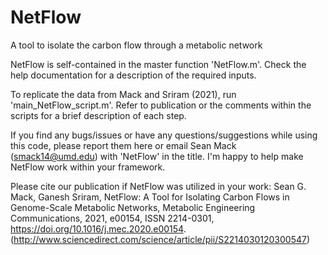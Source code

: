 # NetFlow
A tool to isolate the carbon flow through a metabolic network

NetFlow is self-contained in the master function 'NetFlow.m'. Check the help documentation for a description of the required inputs.

To replicate the data from Mack and Sriram (2021), run 'main_NetFlow_script.m'. Refer to publication or the comments within the scripts for a brief description of each step.

If you find any bugs/issues or have any questions/suggestions while using this code, please report them here or email Sean Mack (smack14@umd.edu) with 'NetFlow' in the title. I'm happy to help make NetFlow work within your framework.

Please cite our publication if NetFlow was utilized in your work: 
Sean G. Mack, Ganesh Sriram, NetFlow: A Tool for Isolating Carbon Flows in Genome-Scale Metabolic Networks, Metabolic Engineering Communications, 2021, e00154, ISSN 2214-0301, https://doi.org/10.1016/j.mec.2020.e00154. (http://www.sciencedirect.com/science/article/pii/S2214030120300547)
